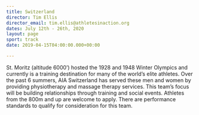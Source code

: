 ```yaml
---
title: Switzerland
director: Tim Ellis
director_email: tim.ellis@athletesinaction.org
dates: July 12th - 26th, 2020
layout: page
sport: track
date: 2019-04-15T04:00:00.000+00:00

---
```

St. Moritz (altitude 6000’) hosted the 1928 and 1948 Winter Olympics and currently is a training destination for many of the world’s elite athletes.  Over the past 6 summers, AIA Switzerland has served these men and women by providing physiotherapy and massage therapy services. This team’s focus will be building relationships through training and social events. Athletes from the 800m and up are welcome to apply. There are performance standards to qualify for consideration for this team.